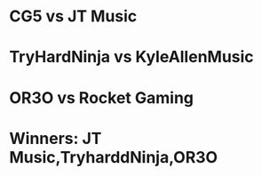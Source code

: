 # CG5 vs JT Music
# TryHardNinja vs KyleAllenMusic
# OR3O vs Rocket Gaming
# Winners: JT Music,TryharddNinja,OR3O
